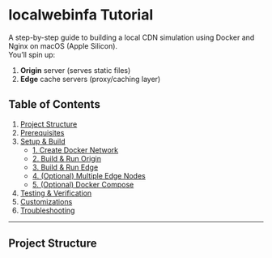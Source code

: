 # localwebinfa Tutorial

A step-by-step guide to building a local CDN simulation using Docker and Nginx on macOS (Apple Silicon).  
You’ll spin up:

1. **Origin** server (serves static files)
2. **Edge** cache servers (proxy/caching layer)

## Table of Contents

1. [Project Structure](#project-structure)
2. [Prerequisites](#prerequisites)
3. [Setup & Build](#setup--build)
   - [1. Create Docker Network](#1-create-docker-network)
   - [2. Build & Run Origin](#2-build--run-origin)
   - [3. Build & Run Edge](#3-build--run-edge)
   - [4. (Optional) Multiple Edge Nodes](#4-optional-multiple-edge-nodes)
   - [5. (Optional) Docker Compose](#5-optional-docker-compose)
4. [Testing & Verification](#testing--verification)
5. [Customizations](#customizations)
6. [Troubleshooting](#troubleshooting)

---

## Project Structure
